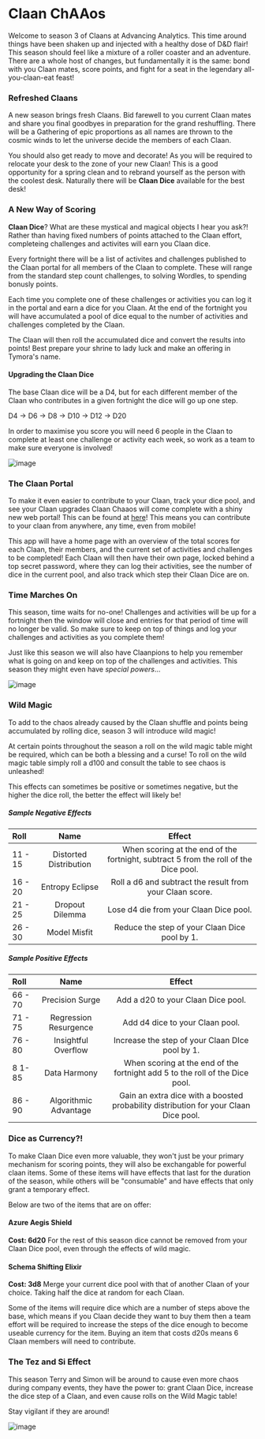 
# Claan ChAAos
Welcome to season 3 of Claans at Advancing Analytics. This time around things have been shaken up and injected with a healthy dose of D&D flair! This season should feel like a mixture of a roller coaster and an adventure. There are a whole host of changes, but fundamentally it is the same: bond with you Claan mates, score points, and fight for a seat in the legendary all-you-claan-eat feast!

### Refreshed Claans
A new season brings fresh Claans. Bid farewell to you current Claan mates and share you final goodbyes in preparation for the grand reshuffling. There will be a Gathering of epic proportions as all names are thrown to the cosmic winds to let the universe decide the members of each Claan. 

You should also get ready to move and decorate! As you will be required to relocate your desk to the zone of your new Claan! This is a good opportunity for a spring clean and to rebrand yourself as the person with the coolest desk. Naturally there will be **Claan Dice** available for the best desk!

### A New Way of Scoring
**Claan Dice**? What are these mystical and magical objects I hear you ask?! Rather than having fixed numbers of points attached to the Claan effort, completeing challenges and activites will earn you Claan dice. 

Every fortnight there will be a list of activites and challenges published to the Claan portal for all members of the Claan to complete. These will range from the standard step count challenges, to solving Wordles, to spending bonusly points. 

Each time you complete one of these challenges or activities you can log it in the portal and earn a dice for you Claan. At the end of the fortnight you will have accumulated a pool of dice equal to the number of activities and challenges completed by the Claan.

The Claan will then roll the accumulated dice and convert the results into points! Best prepare your shrine to lady luck and make an offering in Tymora's name.

#### Upgrading the Claan Dice
The base Claan dice will be a D4, but for each different member of the Claan who contributes in a given fortnight the dice will go up one step. 

D4 -> D6 -> D8 -> D10 -> D12 -> D20

In order to maximise you score you will need 6 people in the Claan to complete at least one challenge or activity each week, so work as a team to make sure everyone is involved!

![image](https://i.imgur.com/TUUgl7A.jpg)

### The Claan Portal
To make it even easier to contribute to your Claan, track your dice pool, and see your Claan upgrades Claan Chaaos will come complete with a shiny new web portal! This can be found at [here](https://claan-chaaos.streamlit.app)! This means you can contribute to your claan from anywhere, any time, even from mobile!

This app will have a home page with an overview of the total scores for each Claan, their members, and the current set of activities and challenges to be completed! Each Claan will then have their own page, locked behind a top secret password, where they can log their activities, see the number of dice in the current pool, and also track which step their Claan Dice are on. 

### Time Marches On
This season, time waits for no-one! Challenges and activities will be up for a fortnight then the window will close and entries for that period of time will no longer be valid. So make sure to keep on top of things and log your challenges and activities as you complete them!

Just like this season we will also have Claanpions to help you remember what is going on and keep on top of the challenges and activities. This season they might even have *special powers*...

![image](https://eventyrgames.com/wp-content/uploads/2022/08/Mizzium-Apparatus-886x628.png)


### Wild Magic
To add to the chaos already caused by the Claan shuffle and points being accumulated by rolling dice, season 3 will introduce wild magic!

At certain points throughout the season a roll on the wild magic table might be required, which can be both a blessing and a curse! To roll on the wild magic table simply roll a d100 and consult the table to see chaos is unleashed!

This effects can sometimes be positive or sometimes negative, but the higher the dice roll, the better the effect will likely be!


##### Sample Negative Effects
| Roll | Name | Effect |
|:---|:---:|:---:|
| 11 - 15 | Distorted Distribution | When scoring at the end of the fortnight, subtract 5 from the roll of the Dice pool. |
| 16 - 20 | Entropy Eclipse | Roll a d6 and subtract the result from your Claan score. |
| 21 - 25 | Dropout Dilemma |  Lose d4 die from your Claan Dice pool. |
| 26 - 30 | Model Misfit | Reduce the step of your Claan Dice pool by 1. |


##### Sample Positive Effects
| Roll | Name | Effect |
|:---|:---:|:---:|
| 66 - 70 | Precision Surge | Add a d20 to your Claan Dice pool. |
| 71 - 75 | Regression Resurgence | Add d4 dice to your Claan pool. |
| 76 - 80 | Insightful Overflow | Increase the step of your Claan DIce pool by 1. |
| 8 1- 85 | Data Harmony |  When scoring at the end of the fortnight add 5 to the roll of the Dice pool. |
| 86 - 90 | Algorithmic Advantage | Gain an extra dice with a boosted probability distribution for your Claan Dice pool. |

### Dice as Currency?!
To make Claan Dice even more valuable, they won't just be your primary mechanism for scoring points, they will also be exchangable for powerful claan items. Some of these items will have effects that last for the duration of the season, while others will be "consumable" and have effects that only grant a temporary effect.

Below are two of the items that are on offer:


#### Azure Aegis Shield
**Cost: 6d20**
For the rest of this season dice cannot be removed from your Claan Dice pool, even through the effects of wild magic.

#### Schema Shifting Elixir
**Cost: 3d8**
Merge your current dice pool with that of another Claan of your choice. Taking half the dice at random for each Claan.


Some of the items will require dice which are a number of steps above the base, which means if you Claan decide they want to buy them then a team effort will be required to increase the steps of the dice enough to become useable currency for the item. Buying an item that costs d20s means 6 Claan members will need to contribute.

### The Tez and Si Effect
This season Terry and Simon will be around to cause even more chaos during company events, they have the power to: grant Claan Dice, increase the dice step of a Claan, and even cause rolls on the Wild Magic table! 

Stay vigilant if they are around!

![image](https://www.gmbinder.com/images/aohxS6U.png)